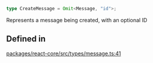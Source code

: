 ```ts
type CreateMessage = Omit<Message, "id">;
```

Represents a message being created, with an optional ID

## Defined in

[packages/react-core/src/types/message.ts:41](https://github.com/thesysdev/crayonai/blob/b70189f61d5ac903b473d12565e61a38c72453b2/frontend-sdk/packages/react-core/src/types/message.ts#L41)
